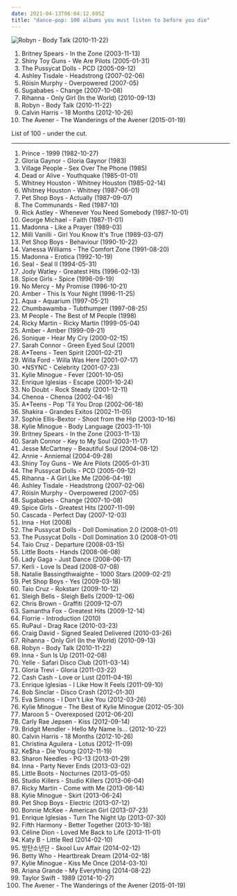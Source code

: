 ```yaml
---
date: 2021-04-13T06:04:12.695Z
title: "dance-pop: 100 albums you must listen to before you die"
---
```

![Robyn - Body Talk (2010-11-22)](https://img.discogs.com/cMSILn-O_QjEyYQ4HoieDtBeU3U=/fit-in/600x600/filters:strip_icc():format(jpeg):mode_rgb():quality(90)/discogs-images/R-2566810-1415847143-3769.jpeg.jpg "Robyn - Body Talk (2010-11-22)")
<ol class="albums">
<li data-cover="https://img.discogs.com/ghqUuHw_4P9nR11YZx3NOnGPx50=/fit-in/600x525/filters:strip_icc():format(jpeg):mode_rgb():quality(90)/discogs-images/R-12672709-1539779810-1045.jpeg.jpg" data-tags="pop" role="button">Britney Spears - In the Zone (2003-11-13)</li>
<li data-cover="https://img.discogs.com/jdPiUZOcgnrTLq_uVxKCCsyCwqA=/fit-in/600x604/filters:strip_icc():format(jpeg):mode_rgb():quality(90)/discogs-images/R-823695-1458112085-5068.jpeg.jpg" data-tags="electronica, electropop, shiny toy guns, alternative" role="button">Shiny Toy Guns - We Are Pilots (2005-01-31)</li>
<li data-cover="http://coverartarchive.org/release/46c02eab-b147-480d-ac22-dad4bed8bcfe/9258435555-500.jpg" data-tags="rnb, pop" role="button">The Pussycat Dolls - PCD (2005-09-12)</li>
<li data-cover="https://img.discogs.com/rrCrFXiGfLmEPXLXqO28S-UWhJg=/fit-in/600x600/filters:strip_icc():format(jpeg):mode_rgb():quality(90)/discogs-images/R-1021016-1184898924.jpeg.jpg" data-tags="pop" role="button">Ashley Tisdale - Headstrong (2007-02-06)</li>
<li data-cover="https://img.discogs.com/95-LQC1Jx2GGoBq_Z7l1CAeHkrM=/fit-in/600x536/filters:strip_icc():format(jpeg):mode_rgb():quality(90)/discogs-images/R-1139242-1217870739.jpeg.jpg" data-tags="electronic, electropop, female vocalists" role="button">Róisín Murphy - Overpowered (2007-05)</li>
<li data-cover="http://coverartarchive.org/release/3bc43105-9f72-4fe8-8eb8-ff089c0fc8af/21663830337-500.jpg" data-tags="pop" role="button">Sugababes - Change (2007-10-08)</li>
<li data-cover="http://coverartarchive.org/release/2614fa40-51f9-49a2-8307-1880160009da/22593745203-500.jpg" data-tags="pop, dance-pop" role="button">Rihanna - Only Girl (In the World) (2010-09-13)</li>
<li data-cover="https://img.discogs.com/cMSILn-O_QjEyYQ4HoieDtBeU3U=/fit-in/600x600/filters:strip_icc():format(jpeg):mode_rgb():quality(90)/discogs-images/R-2566810-1415847143-3769.jpeg.jpg" data-tags="electronic, pop, electropop, dance-pop" role="button">Robyn - Body Talk (2010-11-22)</li>
<li data-cover="http://coverartarchive.org/release/4e32dd65-ee0b-47d0-a217-93752224f93f/11608487637-500.jpg" data-tags="electronic, dance, house" role="button">Calvin Harris - 18 Months (2012-10-26)</li>
<li data-cover="http://coverartarchive.org/release/51f3f496-01b9-46f6-a3a3-54da87db0b71/9240189573-500.jpg" data-tags="dance-pop, electro house, deep house, nu-disco" role="button">The Avener - The Wanderings of the Avener (2015-01-19)</li>
</ol>
List of 100 - under the cut.
<!-- more -->

_________________

<ol class="albums">
<li data-cover="https://img.discogs.com/B0sTmgYwKDyzLMfpFd3yL5gP4Pk=/fit-in/600x450/filters:strip_icc():format(jpeg):mode_rgb():quality(90)/discogs-images/R-8616791-1465222332-1845.jpeg.jpg" data-tags="80s, funk" role="button">
Prince - 1999 (1982-10-27)
</li>
<li data-cover="http://coverartarchive.org/release/d7c41d38-f76e-4253-998c-763d664f39e4/10717078631-500.jpg" data-tags="pop" role="button">
Gloria Gaynor - Gloria Gaynor (1983)
</li>
<li data-cover="http://coverartarchive.org/release/f2449248-fab4-4109-9d01-39bd7cb33555/1799854724-500.jpg" data-tags="pop, dance-pop, male vocalists, hi-nrg" role="button">
Village People - Sex Over The Phone (1985)
</li>
<li data-cover="http://coverartarchive.org/release/169a1e71-09a1-49d5-b9c2-937b8fd9c855/6183399859-500.jpg" data-tags="80s, new wave, synthpop" role="button">
Dead or Alive - Youthquake (1985-01-01)
</li>
<li data-cover="http://coverartarchive.org/release/3811a110-cce0-4ddd-b52f-e12c50190783/1647997357-500.jpg" data-tags="80s, pop, soul, rnb, whitney houston, female vocalists" role="button">
Whitney Houston - Whitney Houston (1985-02-14)
</li>
<li data-cover="https://img.discogs.com/zSfF7pNlzLGUjMKQf-xI3r6_VjM=/fit-in/600x594/filters:strip_icc():format(jpeg):mode_rgb():quality(90)/discogs-images/R-12912700-1544380800-4482.jpeg.jpg" data-tags="80s" role="button">
Whitney Houston - Whitney (1987-06-01)
</li>
<li data-cover="https://img.discogs.com/udOI4fyGJRtPE6tTrzBL1i7-zs4=/fit-in/600x600/filters:strip_icc():format(jpeg):mode_rgb():quality(90)/discogs-images/R-1545367-1255250271.jpeg.jpg" data-tags="80s, pop" role="button">
Pet Shop Boys - Actually (1987-09-07)
</li>
<li data-cover="https://img.discogs.com/zpqeoIliHjw8vF4OdTy6vHwkAfo=/fit-in/600x582/filters:strip_icc():format(jpeg):mode_rgb():quality(90)/discogs-images/R-1719322-1239025055.jpeg.jpg" data-tags="80s" role="button">
The Communards - Red (1987-10)
</li>
<li data-cover="http://coverartarchive.org/release/537468aa-cc90-3f4c-966f-99dc05eaee12/10408227425-500.jpg" data-tags="80s, pop" role="button">
Rick Astley - Whenever You Need Somebody (1987-10-01)
</li>
<li data-cover="http://coverartarchive.org/release/8ba206bb-edc3-432b-a0f0-67176130c000/15519026811-500.jpg" data-tags="80s, pop" role="button">
George Michael - Faith (1987-11-01)
</li>
<li data-cover="https://img.discogs.com/Qgq0-RXzpPn9DJTZtg1P23gUWlU=/fit-in/600x606/filters:strip_icc():format(jpeg):mode_rgb():quality(90)/discogs-images/R-3782966-1510138621-5071.jpeg.jpg" data-tags="80s, pop" role="button">
Madonna - Like a Prayer (1989-03)
</li>
<li data-cover="http://coverartarchive.org/release/f2f06c19-9a8d-3127-aa0b-68075cc3801b/15999434486-500.jpg" data-tags="pop, 80s" role="button">
Milli Vanilli - Girl You Know It's True (1989-03-07)
</li>
<li data-cover="http://coverartarchive.org/release/30a9bbd6-e456-3478-9a35-1cf958cf9637/15279604002-500.jpg" data-tags="synthpop, 90s" role="button">
Pet Shop Boys - Behaviour (1990-10-22)
</li>
<li data-cover="http://coverartarchive.org/release/8e287f1d-6a36-4446-816a-d028bb19018c/24708246922-500.jpg" data-tags="female vocalists, 90s, rnb" role="button">
Vanessa Williams - The Comfort Zone (1991-08-20)
</li>
<li data-cover="http://coverartarchive.org/release/865ee489-de17-4cba-afd0-3294ba59a23f/27974579905-500.jpg" data-tags="pop, 90s" role="button">
Madonna - Erotica (1992-10-19)
</li>
<li data-cover="http://coverartarchive.org/release/d61cc3bc-678c-4a7e-b6bb-a7663971c1ad/15863460281-500.jpg" data-tags="seal" role="button">
Seal - Seal II (1994-05-31)
</li>
<li data-cover="http://coverartarchive.org/release/d3cd39e6-9f2b-49fa-83d1-52a1a306d63a/13495002329-500.jpg" data-tags="soul" role="button">
Jody Watley - Greatest Hits (1996-02-13)
</li>
<li data-cover="http://coverartarchive.org/release/b81d76f6-911e-4278-b8d9-cbac4ab3404b/17512583264-500.jpg" data-tags="pop" role="button">
Spice Girls - Spice (1996-09-19)
</li>
<li data-cover="http://coverartarchive.org/release/b474f2d3-f3ff-43f9-814f-b8a3cf9bdfd1/26254928407-500.jpg" data-tags="dance-pop, latin, collection, man power, oldes days songs high school time, eu tenho esse album" role="button">
No Mercy - My Promise (1996-10-21)
</li>
<li data-cover="https://img.discogs.com/k03cNdgHOXVMAorD3ex3Sm_mqjg=/fit-in/600x600/filters:strip_icc():format(jpeg):mode_rgb():quality(90)/discogs-images/R-3863585-1347301954-3216.jpeg.jpg" data-tags="pop" role="button">
Amber - This Is Your Night (1996-11-25)
</li>
<li data-cover="http://coverartarchive.org/release/6faa4168-52d1-4375-8b67-2b143a370a75/2570451062-500.jpg" data-tags="dance, pop, eurodance, 90s" role="button">
Aqua - Aquarium (1997-05-21)
</li>
<li data-cover="http://coverartarchive.org/release/e2da61ad-6406-349f-b096-e354858c0d00/23161775745-500.jpg" data-tags="pop, alternative, rock" role="button">
Chumbawamba - Tubthumper (1997-08-25)
</li>
<li data-cover="https://img.discogs.com/KZhssFDRGZM-AqJj-PieU-XmMrw=/fit-in/600x534/filters:strip_icc():format(jpeg):mode_rgb():quality(90)/discogs-images/R-1115308-1196024290.jpeg.jpg" data-tags="pop, soul" role="button">
M People - The Best of M People (1998)
</li>
<li data-cover="http://coverartarchive.org/release/6b6ec3cb-736e-43fa-ab4a-fac6c856b263/26703215877-500.jpg" data-tags="latin, pop" role="button">
Ricky Martin - Ricky Martin (1999-05-04)
</li>
<li data-cover="https://img.discogs.com/_lgzgLZX-6Eus78dBrt0h-_g19w=/fit-in/600x659/filters:strip_icc():format(jpeg):mode_rgb():quality(90)/discogs-images/R-1357250-1538833078-2334.jpeg.jpg" data-tags="pop, female vocalists, dance-pop, adult contemporary, house, eurodance, love songs, freestyle, classic freestyle" role="button">
Amber - Amber (1999-09-21)
</li>
<li data-cover="http://coverartarchive.org/release/ce51e568-6070-4d8c-b798-c5c25e4fc9e5/15820257420-500.jpg" data-tags="dance, house" role="button">
Sonique - Hear My Cry (2000-02-15)
</li>
<li data-cover="http://coverartarchive.org/release/9c70900d-2b45-4bc9-823d-312b12b08956/15955007405-500.jpg" data-tags="pop, soul, dance-pop, r&b" role="button">
Sarah Connor - Green Eyed Soul (2001)
</li>
<li data-cover="http://coverartarchive.org/release/dce3ee08-32a7-4b42-85bc-269754e24d52/7439103052-500.jpg" data-tags="europop" role="button">
A*Teens - Teen Spirit (2001-02-21)
</li>
<li data-cover="http://coverartarchive.org/release/dd3b8fa4-4e40-441b-a8b9-3f7626b1450a/14508074217-500.jpg" data-tags="pop, teen pop" role="button">
Willa Ford - Willa Was Here (2001-07-17)
</li>
<li data-cover="https://img.discogs.com/9APtNKpXs3mJWflAiQeZbJJSmyI=/fit-in/600x687/filters:strip_icc():format(jpeg):mode_rgb():quality(90)/discogs-images/R-7232808-1450003956-2682.jpeg.jpg" data-tags="pop" role="button">
*NSYNC - Celebrity (2001-07-23)
</li>
<li data-cover="http://coverartarchive.org/release/03e76400-d2c5-497c-994e-48219c46c72b/5560639914-500.jpg" data-tags="pop, dance" role="button">
Kylie Minogue - Fever (2001-10-05)
</li>
<li data-cover="http://coverartarchive.org/release/ccc63332-20d9-45e5-8696-4a43a878573c/5678864747-500.jpg" data-tags="pop" role="button">
Enrique Iglesias - Escape (2001-10-24)
</li>
<li data-cover="http://coverartarchive.org/release/0de8efff-e99a-410e-9062-71fd6a63c3f1/8569046324-500.jpg" data-tags="rock, pop, ska" role="button">
No Doubt - Rock Steady (2001-12-11)
</li>
<li data-cover="https://img.discogs.com/v1UZ15WuJH7R1sv1QkNBzZfLIA4=/fit-in/300x300/filters:strip_icc():format(jpeg):mode_rgb():quality(90)/discogs-images/R-5228307-1604306734-2965.jpeg.jpg" data-tags="spanish, dance-pop, r&b, pop-rock, fado" role="button">
Chenoa - Chenoa (2002-04-16)
</li>
<li data-cover="http://coverartarchive.org/release/d4b8d89b-8585-4320-a8ac-f9e68f441a2d/7438889403-500.jpg" data-tags="dance, teen pop" role="button">
A*Teens - Pop 'Til You Drop (2002-06-18)
</li>
<li data-cover="http://coverartarchive.org/release/15483097-3a69-3b70-ae4a-40ca82156c27/7143040493-500.jpg" data-tags="latin, shakira, pop" role="button">
Shakira - Grandes Exitos (2002-11-05)
</li>
<li data-cover="http://coverartarchive.org/release/a0780eda-0c5e-46ef-b7cf-6f4d4eeca1a6/7107828358-500.jpg" data-tags="electronic, dance, disco" role="button">
Sophie Ellis-Bextor - Shoot from the Hip (2003-10-16)
</li>
<li data-cover="https://img.discogs.com/HOJBvC15uRXGDOTyH_kexdd1vuk=/fit-in/600x605/filters:strip_icc():format(jpeg):mode_rgb():quality(90)/discogs-images/R-8269814-1458408052-9599.jpeg.jpg" data-tags="pop" role="button">
Kylie Minogue - Body Language (2003-11-10)
</li>
<li data-cover="https://img.discogs.com/ghqUuHw_4P9nR11YZx3NOnGPx50=/fit-in/600x525/filters:strip_icc():format(jpeg):mode_rgb():quality(90)/discogs-images/R-12672709-1539779810-1045.jpeg.jpg" data-tags="pop" role="button">
Britney Spears - In the Zone (2003-11-13)
</li>
<li data-cover="http://coverartarchive.org/release/ba4609bc-6851-48f4-b39d-9e4f6847afdc/17924979991-500.jpg" data-tags="soul, dance-pop, like, celine dion, kuschelrock" role="button">
Sarah Connor - Key to My Soul (2003-11-17)
</li>
<li data-cover="https://img.discogs.com/gmSU-H2dlnvVDDgIqwlCvGqEFbI=/fit-in/225x225/filters:strip_icc():format(jpeg):mode_rgb():quality(90)/discogs-images/R-3175770-1372485946-6771.jpeg.jpg" data-tags="pop, beautiful soul" role="button">
Jesse McCartney - Beautiful Soul (2004-08-12)
</li>
<li data-cover="https://img.discogs.com/NkAOJbY26YPFipoosJ1Y4B853jg=/fit-in/328x325/filters:strip_icc():format(jpeg):mode_rgb():quality(90)/discogs-images/R-1189462-1221938666.jpeg.jpg" data-tags="pop" role="button">
Annie - Anniemal (2004-09-28)
</li>
<li data-cover="https://img.discogs.com/jdPiUZOcgnrTLq_uVxKCCsyCwqA=/fit-in/600x604/filters:strip_icc():format(jpeg):mode_rgb():quality(90)/discogs-images/R-823695-1458112085-5068.jpeg.jpg" data-tags="electronica, electropop, shiny toy guns, alternative" role="button">
Shiny Toy Guns - We Are Pilots (2005-01-31)
</li>
<li data-cover="http://coverartarchive.org/release/46c02eab-b147-480d-ac22-dad4bed8bcfe/9258435555-500.jpg" data-tags="rnb, pop" role="button">
The Pussycat Dolls - PCD (2005-09-12)
</li>
<li data-cover="http://coverartarchive.org/release/c3f71ac7-d8e1-4e21-8fd8-2fcfd82e1d0f/14539810071-500.jpg" data-tags="pop, rnb, rihanna" role="button">
Rihanna - A Girl Like Me (2006-04-19)
</li>
<li data-cover="https://img.discogs.com/rrCrFXiGfLmEPXLXqO28S-UWhJg=/fit-in/600x600/filters:strip_icc():format(jpeg):mode_rgb():quality(90)/discogs-images/R-1021016-1184898924.jpeg.jpg" data-tags="pop" role="button">
Ashley Tisdale - Headstrong (2007-02-06)
</li>
<li data-cover="https://img.discogs.com/95-LQC1Jx2GGoBq_Z7l1CAeHkrM=/fit-in/600x536/filters:strip_icc():format(jpeg):mode_rgb():quality(90)/discogs-images/R-1139242-1217870739.jpeg.jpg" data-tags="electronic, electropop, female vocalists" role="button">
Róisín Murphy - Overpowered (2007-05)
</li>
<li data-cover="http://coverartarchive.org/release/3bc43105-9f72-4fe8-8eb8-ff089c0fc8af/21663830337-500.jpg" data-tags="pop" role="button">
Sugababes - Change (2007-10-08)
</li>
<li data-cover="https://img.discogs.com/K3-FiQw9ClJl6OpfaRahc6UisAY=/fit-in/600x600/filters:strip_icc():format(jpeg):mode_rgb():quality(90)/discogs-images/R-2158915-1267188271.jpeg.jpg" data-tags="pop" role="button">
Spice Girls - Greatest Hits (2007-11-09)
</li>
<li data-cover="http://coverartarchive.org/release/01384d33-152d-4d93-92db-c3d28bebc553/8366882984-500.jpg" data-tags="dance" role="button">
Cascada - Perfect Day (2007-12-03)
</li>
<li data-cover="https://img.discogs.com/4_84IG9Pi_SxIUxhhBgojrsPrqg=/fit-in/593x538/filters:strip_icc():format(jpeg):mode_rgb():quality(90)/discogs-images/R-2109879-1292153200.jpeg.jpg" data-tags="dance, inna hot" role="button">
Inna - Hot (2008)
</li>
<li data-cover="http://coverartarchive.org/release/e2bed058-22f2-4c2e-a3f8-9e8f63a4ba11/25127575694-500.jpg" data-tags="pop" role="button">
The Pussycat Dolls - Doll Domination 2.0 (2008-01-01)
</li>
<li data-cover="http://coverartarchive.org/release/932370ad-1a1f-4f17-b41c-7f2a08d71393/14922062491-500.jpg" data-tags="dance-pop, r&b, urban pop, p dolls, pdollls" role="button">
The Pussycat Dolls - Doll Domination 3.0 (2008-01-01)
</li>
<li data-cover="http://coverartarchive.org/release/ccfbc920-81d4-46a5-8370-355318e10ed3/17926116699-500.jpg" data-tags="rnb" role="button">
Taio Cruz - Departure (2008-03-15)
</li>
<li data-cover="https://img.discogs.com/toDQBN655WEt--WaLnCS0E5eWaU=/fit-in/600x599/filters:strip_icc():format(jpeg):mode_rgb():quality(90)/discogs-images/R-1760921-1515845507-8192.jpeg.jpg" data-tags="electronic, electropop, synthpop, dance" role="button">
Little Boots - Hands (2008-06-08)
</li>
<li data-cover="https://img.discogs.com/7p8Mv0TOo4AnRMSWSKtPxyywb-k=/fit-in/600x523/filters:strip_icc():format(jpeg):mode_rgb():quality(90)/discogs-images/R-1594236-1328968105.jpeg.jpg" data-tags="pop, dance, lady gaga" role="button">
Lady Gaga - Just Dance (2008-06-17)
</li>
<li data-cover="http://coverartarchive.org/release/7e03de41-4397-4757-9e8b-9703d19c8440/5877736768-500.jpg" data-tags="gothic rock, pop" role="button">
Kerli - Love Is Dead (2008-07-08)
</li>
<li data-cover="http://coverartarchive.org/release/34f92ab0-b354-41ab-a328-99a14c582e67/16609692119-500.jpg" data-tags="pop, female vocalists, dance, australian, dance-pop, to purchase" role="button">
Natalie Bassingthwaighte - 1000 Stars (2009-02-21)
</li>
<li data-cover="https://img.discogs.com/QdBFjm1v0ln48I83zJ0mbt5YRPM=/fit-in/600x600/filters:strip_icc():format(jpeg):mode_rgb():quality(90)/discogs-images/R-151256-1235750294.jpeg.jpg" data-tags="pop, synthpop" role="button">
Pet Shop Boys - Yes (2009-03-18)
</li>
<li data-cover="https://img.discogs.com/ndWPDJk8PNkcotRdXsRETcPl3_k=/fit-in/600x597/filters:strip_icc():format(jpeg):mode_rgb():quality(90)/discogs-images/R-2148652-1452952965-7777.jpeg.jpg" data-tags="pop, dance" role="button">
Taio Cruz - Rokstarr (2009-10-12)
</li>
<li data-cover="http://coverartarchive.org/release/b3f7c6a2-bd5a-4aec-8fa5-1324d2df2ccc/26183911617-500.jpg" data-tags="noise pop" role="button">
Sleigh Bells - Sleigh Bells (2009-12-06)
</li>
<li data-cover="https://img.discogs.com/_bfAsiamI9sXPc3OLRjsEL6dxmk=/fit-in/275x275/filters:strip_icc():format(jpeg):mode_rgb():quality(90)/discogs-images/R-2272641-1565112045-2308.jpeg.jpg" data-tags="chris brown, hip hop" role="button">
Chris Brown - Graffiti (2009-12-07)
</li>
<li data-cover="http://coverartarchive.org/release/676b2692-469f-42fb-9cf2-81e641cb3220/10152979961-500.jpg" data-tags="samantha fox" role="button">
Samantha Fox - Greatest Hits (2009-12-14)
</li>
<li data-cover="http://coverartarchive.org/release/136eebff-5327-484f-898c-667787fce226/5552935179-500.jpg" data-tags="electropop, pop" role="button">
Florrie - Introduction (2010)
</li>
<li data-cover="https://img.discogs.com/uf_8dGCJEZVRXMoLl1M71H8hdGA=/fit-in/594x600/filters:strip_icc():format(jpeg):mode_rgb():quality(90)/discogs-images/R-442722-1154202624.jpeg.jpg" data-tags="pop, dance, dance-pop, synthpop, male vocalists, hi-nrg" role="button">
RuPaul - Drag Race (2010-03-23)
</li>
<li data-cover="https://img.discogs.com/tBCq5lCQyTxeHRZFV_F-d9jsX50=/fit-in/600x600/filters:strip_icc():format(jpeg):mode_rgb():quality(90)/discogs-images/R-8548474-1463832720-3983.jpeg.jpg" data-tags="dance-pop, new album" role="button">
Craig David - Signed Sealed Delivered (2010-03-26)
</li>
<li data-cover="http://coverartarchive.org/release/2614fa40-51f9-49a2-8307-1880160009da/22593745203-500.jpg" data-tags="pop, dance-pop" role="button">
Rihanna - Only Girl (In the World) (2010-09-13)
</li>
<li data-cover="https://img.discogs.com/cMSILn-O_QjEyYQ4HoieDtBeU3U=/fit-in/600x600/filters:strip_icc():format(jpeg):mode_rgb():quality(90)/discogs-images/R-2566810-1415847143-3769.jpeg.jpg" data-tags="electronic, pop, electropop, dance-pop" role="button">
Robyn - Body Talk (2010-11-22)
</li>
<li data-cover="http://coverartarchive.org/release/38d43abc-6820-415d-97bc-fe736ae32a76/6834753707-500.jpg" data-tags="pop, dance" role="button">
Inna - Sun Is Up (2011-02-08)
</li>
<li data-cover="http://coverartarchive.org/release/654b2ebd-a5e8-419e-bf56-70d9c79309fe/5526539361-500.jpg" data-tags="electronic, french" role="button">
Yelle - Safari Disco Club (2011-03-14)
</li>
<li data-cover="http://coverartarchive.org/release/1fad32a0-748a-499f-9773-995cec0a1bd1/2745245777-500.jpg" data-tags="pop, female vocalists, dance-pop, latin pop, gloria" role="button">
Gloria Trevi - Gloria (2011-03-22)
</li>
<li data-cover="http://coverartarchive.org/release/ee5ba864-4a7f-4d80-9128-16c5b74de440/5881939532-500.jpg" data-tags="dance-pop" role="button">
Cash Cash - Love or Lust (2011-04-19)
</li>
<li data-cover="http://coverartarchive.org/release/8e17848a-33da-43c0-af72-afc730f8405f/11306508626-500.jpg" data-tags="enrique iglesias" role="button">
Enrique Iglesias - I Like How It Feels (2011-09-10)
</li>
<li data-cover="https://img.discogs.com/X-nDSvbEfq2_ZbAQeEYucpdpVJA=/fit-in/600x598/filters:strip_icc():format(jpeg):mode_rgb():quality(90)/discogs-images/R-7063151-1436013719-8386.jpeg.jpg" data-tags="female vocalists, dance-pop, male vocalists, vocal house, funky house" role="button">
Bob Sinclar - Disco Crash (2012-01-30)
</li>
<li data-cover="https://img.discogs.com/S9gJRTIVG3X3iA9eTAXQLrx-RRk=/fit-in/600x600/filters:strip_icc():format(jpeg):mode_rgb():quality(90)/discogs-images/R-3769514-1343671525-4804.jpeg.jpg" data-tags="electronic, pop, dance, dance-pop, club, edm" role="button">
Eva Simons - I Don't Like You (2012-03-26)
</li>
<li data-cover="http://coverartarchive.org/release/48924fb0-54fc-4dff-a242-e5bcbe4ceba9/8458484651-500.jpg" data-tags="pop, female vocalists" role="button">
Kylie Minogue - The Best of Kylie Minogue (2012-05-30)
</li>
<li data-cover="http://coverartarchive.org/release/ff633079-f4de-4d2f-83ea-24e0d5d3f411/3212315956-500.jpg" data-tags="pop" role="button">
Maroon 5 - Overexposed (2012-06-20)
</li>
<li data-cover="http://coverartarchive.org/release/d3bb9be2-fc20-4dd2-9931-8da768e3411b/2157808480-500.jpg" data-tags="pop" role="button">
Carly Rae Jepsen - Kiss (2012-09-14)
</li>
<li data-cover="http://coverartarchive.org/release/af90d73c-3764-4e06-8174-8d4cb4af6818/6634987107-500.jpg" data-tags="pop" role="button">
Bridgit Mendler - Hello My Name Is... (2012-10-22)
</li>
<li data-cover="http://coverartarchive.org/release/4e32dd65-ee0b-47d0-a217-93752224f93f/11608487637-500.jpg" data-tags="electronic, dance, house" role="button">
Calvin Harris - 18 Months (2012-10-26)
</li>
<li data-cover="https://img.discogs.com/W1QKfBWhr4kybspIn6bwlGH6emE=/fit-in/564x357/filters:strip_icc():format(jpeg):mode_rgb():quality(90)/discogs-images/R-8447266-1461780402-7633.jpeg.jpg" data-tags="pop" role="button">
Christina Aguilera - Lotus (2012-11-09)
</li>
<li data-cover="http://coverartarchive.org/release/72d7984a-f923-4136-aa15-ab75499d1c70/2940296786-500.jpg" data-tags="die young" role="button">
Ke$ha - Die Young (2012-11-19)
</li>
<li data-cover="https://via.placeholder.com/450" data-tags="pop" role="button">
Sharon Needles - PG-13 (2013-01-29)
</li>
<li data-cover="http://coverartarchive.org/release/6ff72d61-c72e-4a0f-ba53-9032e198fcd9/4101003069-500.jpg" data-tags="pop, female vocalists, dance" role="button">
Inna - Party Never Ends (2013-03-02)
</li>
<li data-cover="http://coverartarchive.org/release/4220331b-1236-405e-b36b-0dc7050f3ab2/18876982277-500.jpg" data-tags="synthpop" role="button">
Little Boots - Nocturnes (2013-05-05)
</li>
<li data-cover="http://coverartarchive.org/release/c041912a-72e3-4c28-8a8a-db88b4c5ff43/18351627712-500.jpg" data-tags="pop" role="button">
Studio Killers - Studio Killers (2013-06-04)
</li>
<li data-cover="http://coverartarchive.org/release/ae93edb5-5d41-4380-9461-e1f892e8f9f4/7792155999-500.jpg" data-tags="pop, dance-pop, male vocalists" role="button">
Ricky Martin - Come with Me (2013-06-14)
</li>
<li data-cover="http://coverartarchive.org/release/46de9faa-fa3d-4a0e-8889-9843653056ce/17933974711-500.jpg" data-tags="female vocalists, dance-pop" role="button">
Kylie Minogue - Skirt (2013-06-24)
</li>
<li data-cover="https://img.discogs.com/X56TsAaQVcGJByBtuBvgWIlUTDc=/fit-in/392x600/filters:strip_icc():format(jpeg):mode_rgb():quality(90)/discogs-images/R-1565810-1228855541.jpeg.jpg" data-tags="synthpop" role="button">
Pet Shop Boys - Electric (2013-07-12)
</li>
<li data-cover="http://coverartarchive.org/release/cf868417-05a1-44b6-8f09-1d715e027ddd/4947248316-500.jpg" data-tags="pop, dance-pop, girlie, american girl, dr luke" role="button">
Bonnie McKee - American Girl (2013-07-23)
</li>
<li data-cover="http://coverartarchive.org/release/47e31ba4-20bd-4835-8520-a1cd6d298c79/4876575081-500.jpg" data-tags="pop, dance-pop, male vocalists" role="button">
Enrique Iglesias - Turn The Night Up (2013-07-30)
</li>
<li data-cover="http://coverartarchive.org/release/ea866a8d-d190-46db-80d5-84703c22bbb3/6190333473-500.jpg" data-tags="pop, dance-pop, 00s, disney, eletronic, divas, miley cyrus, eletronic pop, miley, 7things, parceiras" role="button">
Fifth Harmony - Better Together (2013-10-18)
</li>
<li data-cover="http://coverartarchive.org/release/a8e3ca07-71c4-4c15-8675-c49543813138/5643082410-500.jpg" data-tags="pop" role="button">
Céline Dion - Loved Me Back to Life (2013-11-01)
</li>
<li data-cover="https://img.discogs.com/ApHSZCtLGQicVlYzcOK1Nf5dut8=/fit-in/600x600/filters:strip_icc():format(jpeg):mode_rgb():quality(90)/discogs-images/R-5381105-1391965483-4859.jpeg.jpg" data-tags="electropop" role="button">
Katy B - Little Red (2014-02-10)
</li>
<li data-cover="http://coverartarchive.org/release/96139624-cfa7-4d4b-bf42-93131b0cdf5a/8114526843-500.jpg" data-tags="hip hop, rap, dance-pop, k-pop" role="button">
방탄소년단 - Skool Luv Affair (2014-02-12)
</li>
<li data-cover="https://img.discogs.com/vC3CzoD-UoLaD10I-1u0jOFXYc8=/fit-in/400x400/filters:strip_icc():format(jpeg):mode_rgb():quality(90)/discogs-images/R-5611176-1397939050-6790.jpeg.jpg" data-tags="electropop, dance-pop, synthpop" role="button">
Betty Who - Heartbreak Dream (2014-02-18)
</li>
<li data-cover="https://img.discogs.com/5ML1CJp8Z_MMp6UUplVzZhjLyh8=/fit-in/500x500/filters:strip_icc():format(jpeg):mode_rgb():quality(90)/discogs-images/R-594036-1136136960.jpeg.jpg" data-tags="pop" role="button">
Kylie Minogue - Kiss Me Once (2014-03-10)
</li>
<li data-cover="http://coverartarchive.org/release/92402a00-7be5-4c40-ac27-cf91622e2e5a/8509740795-500.jpg" data-tags="pop" role="button">
Ariana Grande - My Everything (2014-08-22)
</li>
<li data-cover="http://coverartarchive.org/release/b15d9a20-5fe8-4b35-ad58-bf686787d950/11412700531-500.jpg" data-tags="pop" role="button">
Taylor Swift - 1989 (2014-10-27)
</li>
<li data-cover="http://coverartarchive.org/release/51f3f496-01b9-46f6-a3a3-54da87db0b71/9240189573-500.jpg" data-tags="dance-pop, electro house, deep house, nu-disco" role="button">
The Avener - The Wanderings of the Avener (2015-01-19)
</li>
</ol>